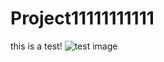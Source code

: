 # Project11111111111

this is a test!
![test image](Project1/images/Peter_gentile_Homework_12Peter_gentile_Homework_12)
